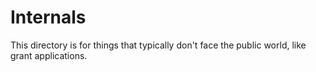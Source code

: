 # Internals

This directory is for things that typically don't face the public world, like grant applications.
